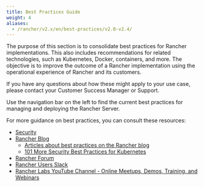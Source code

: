 ```yaml
---
title: Best Practices Guide
weight: 4
aliases:
  - /rancher/v2.x/en/best-practices/v2.0-v2.4/
---
```


The purpose of this section is to consolidate best practices for Rancher implementations. This also includes recommendations for related technologies, such as Kubernetes, Docker, containers, and more. The objective is to improve the outcome of a Rancher implementation using the operational experience of Rancher and its customers.

If you have any questions about how these might apply to your use case, please contact your Customer Success Manager or Support.

Use the navigation bar on the left to find the current best practices for managing and deploying the Rancher Server.

For more guidance on best practices, you can consult these resources:

- [Security]({{<baseurl>}}/rancher/v2.0-v2.4/en/security/)
- [Rancher Blog](https://www.rancher.com/blog/)
    - [Articles about best practices on the Rancher blog](https://www.rancher.com/tags/best-practices/)
    - [101 More Security Best Practices for Kubernetes](https://www.rancher.com/blog/2019/2019-01-17-101-more-kubernetes-security-best-practices/)
- [Rancher Forum](https://forums.rancher.com/)
- [Rancher Users Slack](https://slack.rancher.io/)
- [Rancher Labs YouTube Channel - Online Meetups, Demos, Training, and Webinars](https://www.youtube.com/channel/UCh5Xtp82q8wjijP8npkVTBA/featured)
